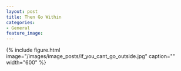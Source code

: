 ```yaml
---
layout: post
title: Then Go Within
categories:
- General
feature_image: 
---
```


{% include figure.html image="/images/image_posts/if_you_cant_go_outside.jpg" caption="" width="600" %}


